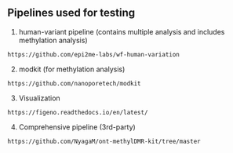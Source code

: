 ## Pipelines used for testing
1. human-variant pipeline (contains multiple analysis and includes methylation analysis)
```
https://github.com/epi2me-labs/wf-human-variation
```

2. modkit (for methylation analysis)
```
https://github.com/nanoporetech/modkit
```

3. Visualization
```
https://figeno.readthedocs.io/en/latest/
```

4. Comprehensive pipeline (3rd-party)
```
https://github.com/NyagaM/ont-methylDMR-kit/tree/master
```
